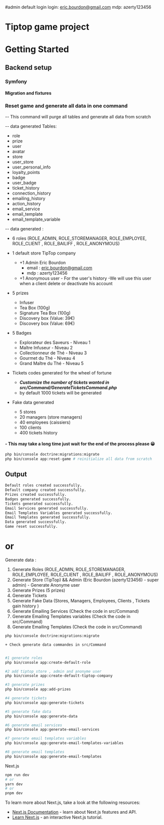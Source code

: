 #admin default login
login:
eric.bourdon@gmail.com
mdp:
azerty123456
# Tiptop game project
# Getting Started
## Backend setup

### Symfony
#### Migration and fixtures

### Reset game and generate all data in one command 

-- This command will purge all tables and generate all data from scratch

-- data generated Tables:
+ role
+ prize
+ user
+ avatar
+ store
+ user_store
+ user_personal_info
+ loyalty_points
+ badge
+ user_badge
+ ticket_history
+ connection_history
+ emailing_history
+ action_history
+ email_service
+ email_template
+ email_template_variable

-- data generated :
+ 6 roles (ROLE_ADMIN, ROLE_STOREMANAGER, ROLE_EMPLOYEE, ROLE_CLIENT , ROLE_BAILIFF , ROLE_ANONYMOUS)


+ 1 default store TipTop company
  + +1 Admin Eric Bourdon
    +  email : eric.bourdon@gmail.com
    +  mdp : azerty123456
  + +1 Anonymous user - For the user's history -We will use this user when a client delete or deactivate his account


+ 5 prizes 
  + Infuser
  + Tea Box (100g) 
  + Signature Tea Box (100g) 
  + Discovery box (Value: 39€)
  + Discovery box (Value: 69€)

+ 5 Badges
    + Explorateur des Saveurs - Niveau 1
    + Maître Infuseur - Niveau 2
    + Collectionneur de Thé - Niveau 3
    + Gourmet du Thé - Niveau 4
    + Grand Maître du Thé - Niveau 5

+ Tickets codes generated for the wheel of fortune 
  + ***Customize the number of tickets wanted in src/Command/GenerateTicketsCommand.php***
  + by default 1000 tickets will be generated

+ Fake data generated
    + 5 stores
    + 20 managers (store managers)
    + 40 employees (caissiers)
    + 100 clients
    + 400 tickets history




#### **- This may take a long time just wait for the end of the process please 😀**

```bash
php bin/console doctrine:migrations:migrate
php bin/console app:reset-game # reinitialize all data from scratch
```

## Output
```bash
Default roles created successfully.
Default company created successfully.
Prizes created successfully.
Badges generated successfully.
Tickets generated successfully.
Email Services generated successfully.
Email Templates Variables generated successfully.
Email Templates generated successfully.
Data generated successfully.
Game reset successfully.
```


# or

Generate data :
1) Generate Roles (ROLE_ADMIN, ROLE_STOREMANAGER, ROLE_EMPLOYEE, ROLE_CLIENT , ROLE_BAILIFF , ROLE_ANONYMOUS)
2) Generate Store (TipTop) &&  Admin (Eric Bourdon (azerty123456) - super admin)  - Generate Anonyme user
3) Generate Prizes (5 prizes)
4) Generate Tickets 
5) Generate Fake Data (Stores, Managers, Employees, Clients , Tickets gain history )
6) Generate Emailing Services (Check the code in src/Command)
7) Generate Emailing Templates variables (Check the code in src/Command)
8) Generate Emailing Templates (Check the code in src/Command)



```bash
php bin/console doctrine:migrations:migrate
```

```bash
+ Check generate data commandes in src/Command 


#1 generate roles 
php bin/console app:create-default-role

#2 add tiptop store , admin and anonyme user 
php bin/console app:create-default-tiptop-company

#3 generate prizes
php bin/console app:add-prizes

#4 generate tickets
php bin/console app:generate-tickets

#5 generate fake data
php bin/console app:generate-data

#6 generate email services
php bin/console app:generate-email-services

#7 generate email templates variables
php bin/console app:generate-email-templates-variables

#8 generate email templates
php bin/console app:generate-email-templates

```



Next.js
```bash
npm run dev
# or
yarn dev
# or
pnpm dev
```

To learn more about Next.js, take a look at the following resources:

- [Next.js Documentation](https://nextjs.org/docs) - learn about Next.js features and API.
- [Learn Next.js](https://nextjs.org/learn) - an interactive Next.js tutorial.





